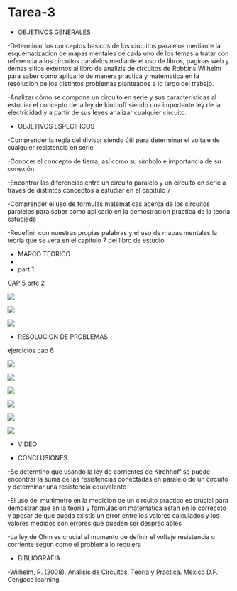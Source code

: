 # Tarea-3

- OBJETIVOS GENERALES

-Determinar los conceptos basicos de los circuitos paralelos mediante la esquematizacion de mapas mentales de cada uno de los temas a tratar con referencia a los circuitos paralelos mediante el uso de libros, paginas web y demas sitios externos al libro  de analizis de circuitos de Robbins Wilhelm para saber como aplicarlo de manera practica y matematica en la resolucion de los distintos problemas planteados a lo largo del trabajo.

-Analizar cómo se compone un circuito en serie y sus características al estudiar el concepto de la ley de kirchoff siendo una importante ley de la electricidad y a partir de sus leyes analizar cualquier circuito.


- OBJETIVOS ESPECIFICOS



-Comprender la regla del divisor siendo útil para determinar el voltaje de cualquier resistencia en serie 

-Conocer el concepto de tierra, así como su símbolo e importancia de su conexión 



-Encontrar las diferencias entre un circuito paralelo y un circuito en serie a traves de distintos conceptos a estudiar en el capitulo 7 

-Comprender el uso de formulas matematicas acerca de los circuitos paralelos para saber como aplicarlo en la demostracion practica de la teoria estudiada

-Redefinir con nuestras propias palabras y el uso de mapas mentales la teoria que se vera en el capitulo 7 del libro de estudio

- MARCO TEORICO
- 
- part 1

CAP 5 prte 2

![](https://user-images.githubusercontent.com/84998013/121971337-222d6980-cd3e-11eb-913d-ca13ba86cb19.png)

![](https://user-images.githubusercontent.com/84998013/121971433-54d76200-cd3e-11eb-9cbf-0a8d3a87f6d1.png)






![](https://user-images.githubusercontent.com/84397282/121798033-8854a800-cbe9-11eb-90bf-16d2089883d5.jpg)

- RESOLUCION DE PROBLEMAS




ejercicios cap 6

![](https://user-images.githubusercontent.com/84998013/121970682-ae3e9180-cd3c-11eb-896e-e45293e15c72.png)

![](https://user-images.githubusercontent.com/84998013/121970815-02497600-cd3d-11eb-8439-68eed71b94b6.png)

![](https://user-images.githubusercontent.com/84998013/121970897-25742580-cd3d-11eb-89e3-06223e39b584.png)

![](https://user-images.githubusercontent.com/84998013/121970937-40469a00-cd3d-11eb-9e63-89b1f07ac77f.png)

![](https://user-images.githubusercontent.com/84998013/121970965-548a9700-cd3d-11eb-8fa6-8ec907437034.png)

![](https://user-images.githubusercontent.com/84998013/121971011-69ffc100-cd3d-11eb-9418-f7ead198dbc9.png)







- VIDEO



- CONCLUSIONES

-Se determino que usando la ley de  corrientes de Kirchhoff se puede encontrar la suma de las resistencias conectadas en paralelo de un circuito  y determinar una resistencia equivalente

-El uso del multimetro en la medicion de un circuito practico es crucial para demostrar que en la teoria y formulacion matematica estan en lo correccto y apesar de que pueda existis un error entre los valores calculados y los valores medidos son errores que pueden ser despreciables

-La ley de Ohm es crucial al momento de definir el voltaje resistencia o corriente segun como el problema lo requiera 


- BIBLIOGRAFIA

-Wilhelm, R. (2008). Analisis de Circuitos, Teoria y Practica. Mexico D.F.: Cengace learning.




